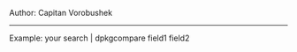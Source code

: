 Author: Capitan Vorobushek
********************

Example: your search | dpkgcompare field1 field2







